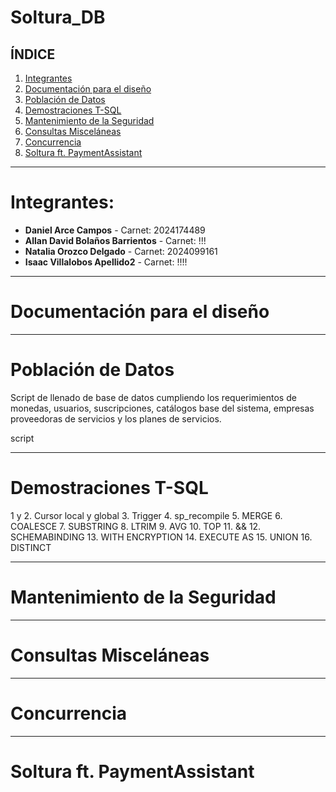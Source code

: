 # Soltura_DB

## ÍNDICE
1. [Integrantes](#integrantes)
2. [Documentación para el diseño](#documentacion)
3. [Población de Datos](#llenado)
4. [Demostraciones T-SQL](#queries)
5. [Mantenimiento de la Seguridad](#mantenimientoSeguridad)
6. [Consultas Misceláneas](#consultasMiscelaneas)
7. [Concurrencia](#concurrencia)
8. [Soltura ft. PaymentAssistant](#collab)

---
# Integrantes:
- **Daniel Arce Campos** - Carnet: 2024174489
- **Allan David Bolaños Barrientos** - Carnet: !!!
- **Natalia Orozco Delgado** - Carnet: 2024099161
- **Isaac Villalobos Apellido2** - Carnet: !!!!
---

# Documentación para el diseño

---
# Población de Datos
Script de llenado de base de datos cumpliendo los requerimientos de monedas, usuarios, suscripciones, catálogos base del sistema, empresas proveedoras de servicios y los planes de servicios.

script

---
# Demostraciones T-SQL
1 y 2. Cursor local y global 
3. Trigger
4. sp_recompile
5. MERGE
6. COALESCE
7. SUBSTRING
8. LTRIM
9. AVG
10. TOP
11. &&
12. SCHEMABINDING 
13. WITH ENCRYPTION
14. EXECUTE AS
15. UNION 
16. DISTINCT 


---
# Mantenimiento de la Seguridad


--- 
# Consultas Misceláneas

---
# Concurrencia

---
# Soltura ft. PaymentAssistant

